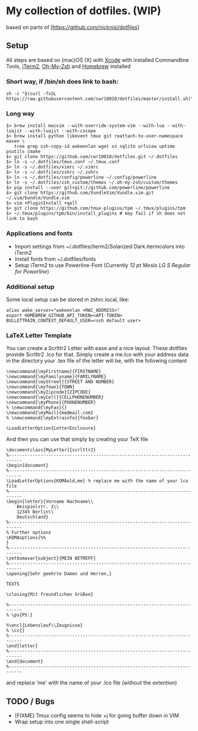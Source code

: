# My collection of dotfiles. (WIP)

based on parts of [https://github.com/nicknisi/dotfiles]

## Setup
All steps are based on (mac)OS (X) with [Xcode](https://developer.apple.com/xcode/) with installed Commandline Tools, [iTerm2](https://www.iterm2.com), [Oh-My-Zsh](http://ohmyz.sh) and [Homebrew](http://brew.sh) installed

### Short way, if /bin/sh does link to bash:
    sh -c "$(curl -fsSL https://raw.githubusercontent.com/cwr10010/dotfiles/master/install.sh)"

### Long way

    $> brew install macvim --with-override-system-vim --with-lua --with-luajit --with-luajit --with-cscope
    $> brew install python libevent tmux git reattach-to-user-namespace maven \
       tree grep ssh-copy-id wakeonlan wget xz sqlite urlview uptime psutils cmake
    $> git clone https://github.com/cwr10010/dotfiles.git ~/.dotfiles
    $> ln -s ~/.dotfiles/tmux.conf ~/.tmux.conf
    $> ln -s ~/.dotfiles/vimrc ~/.vimrc
    $> ln -s ~/.dotfiles/zshrc ~/.zshrc
    $> ln -s ~/.dotfiles/config/powerline ~/.config/powerline
    $> ln -s ~/.dotfiles/zsh_custom/themes ~/.oh-my-zsh/custom/themes
    $> pip install --user git+git://github.com/powerline/powerline
    $> git clone https://github.com/VundleVim/Vundle.vim.git ~/.vim/bundle/Vundle.vim
    $> vim +PluginInstall +qall
    $> git clone https://github.com/tmux-plugins/tpm ~/.tmux/plugins/tpm
    $> ~/.tmux/plugins/tpm/bin/install_plugins # may fail if sh does not link to bash

### Applications and fonts
* Import settings from ~/.dotfiles/iterm2/Solarized Dark.itermcolors into iTerm2
* Install fonts from ~/.dotfiles/fonts
* Setup iTerm2 to use Powerline-Font (Currently *12 pt Meslo LG S Regular for Powerline*)

### Additional setup
Some local setup can be stored in zshrc.local, like:

    alias wake_server="wakeonlan <MAC_ADDRESS>"
    export HOMEBREW_GITHUB_API_TOKEN=<API-TOKEN>
    BULLETTRAIN_CONTEXT_DEFAULT_USER=<ssh default user>

### LaTeX Letter Template
You can create a Scrlttr2 Letter with ease and a nice layout. These dotfiles provide Scrlttr2 .lco for that. Simply create a me.lco with your address data in the directory your .tex file of the letter will be, with the following content

    \newcommand{\myFirstname}{FIRSTNAME}
    \newcommand{\myFamilyname}{FAMILYNAME}
    \newcommand{\myStreet}{STREET AND NUMBER}
	\newcommand{\myTown}{TOWN}
    \newcommand{\myZipcode}{ZIPCODE}
    \newcommand{\myCell}{CELLPHONENUMBER}
    \newcommand{\myPhone}{PHONENUMBER}
    % \newcommand{\myFax}{}
    \newcommand{\myMail}{me@mail.com}
    % \newcommand{\myExtrainfo}{foobar}
    
    \LoadLetterOption{LetterEnclosure}

And then you can use that simply by creating your TeX file

    \documentclass[MyLetter]{scrlttr2}
    %---------------------------------------------------------------------------
    \begin{document}
    %---------------------------------------------------------------------------
    \LoadLetterOptions{KOMAold,me} % replace me with the name of your lco file
    %---------------------------------------------------------------------------
    \begin{letter}{Vorname Nachname\\
        Beispielstr. 1\\
	    12345 Berlin\\
	    Deutschland}
	%---------------------------------------------------------------------------
	% Further options
	\KOMAoptions{%%
	}
	%---------------------------------------------------------------------------
	\setkomavar{subject}{MEIN BETREFF}
	%---------------------------------------------------------------------------
	\opening{Sehr geehrte Damen und Herren,}
    
	TEXT5
    
	\closing{Mit freundlichen Grüßen}
    
	%---------------------------------------------------------------------------
	% \ps{PS:}

	%\encl{Lebenslauf\\Zeugnisse}
	% \cc{}
	%---------------------------------------------------------------------------
	\end{letter}
	%---------------------------------------------------------------------------
	\end{document}
	%---------------------------------------------------------------------------

and replace 'me' with the name of your .lco file (without the extention)

## TODO / Bugs
* [FIXME] Tmux config seems to hide <prefix>+j for going buffer down in VIM
* Wrap setup into one single shell-script

